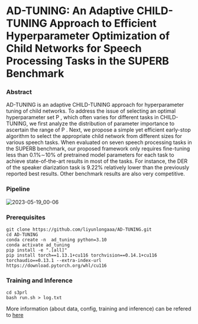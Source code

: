 # AD-TUNING: An Adaptive CHILD-TUNING Approach to Efficient Hyperparameter Optimization of Child Networks for Speech Processing Tasks in the SUPERB Benchmark

### Abstract
AD-TUNING is an adaptive CHILD-TUNING approach for hyperparameter tuning of child networks. To address the issue of selecting an optimal hyperparameter set P , 
which often varies for different tasks in CHILD-TUNING, we first analyze 
the distribution of parameter importance to ascertain the range of P . Next, we propose a simple yet
efficient early-stop algorithm to select the appropriate child network from different sizes for various speech tasks. When evaluated on seven speech processing tasks in the SUPERB benchmark, our proposed framework only requires fine-tuning less
than 0.1%∼10% of pretrained model parameters for each task
to achieve state-of-the-art results in most of the tasks. For instance, the DER of the speaker diarization task is 9.22% relatively lower than the previously reported best results. Other
benchmark results are also very competitive. 

### Pipeline
![2023-05-19_00-06](https://github.com/liyunlongaaa/AD-TUNING/assets/49556860/20c2880d-ab89-44a2-a8ee-f6e7f62b5201)

### Prerequisites 

```
git clone https://github.com/liyunlongaaa/AD-TUNING.git
cd AD-TUNING
conda create -n  ad_tuning python=3.10
conda activate ad_tuning
pip install -e ".[all]"
pip install torch==1.13.1+cu116 torchvision==0.14.1+cu116 torchaudio==0.13.1 --extra-index-url https://download.pytorch.org/whl/cu116
```

### Training and Inference 
```
cd s3prl
bash run.sh > log.txt
```

More information (about data, config, training and inference) can be refered to [here](https://github.com/s3prl/s3prl/blob/main/s3prl/downstream/docs/superb.md)

